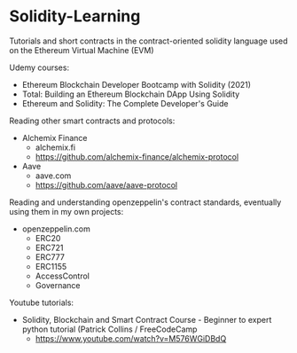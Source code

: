 # Solidity-Learning
Tutorials and short contracts in the contract-oriented solidity language used on the Ethereum Virtual Machine (EVM)

Udemy courses:
- Ethereum Blockchain Developer Bootcamp with Solidity (2021)
- Total: Building an Ethereum Blockchain DApp Using Solidity
- Ethereum and Solidity: The Complete Developer's Guide

Reading other smart contracts and protocols:
- Alchemix Finance
    - alchemix.fi
    - https://github.com/alchemix-finance/alchemix-protocol
- Aave
    - aave.com
    - https://github.com/aave/aave-protocol

Reading and understanding openzeppelin's contract standards, eventually using them in my own projects:
- openzeppelin.com
    - ERC20
    - ERC721
    - ERC777
    - ERC1155
    - AccessControl
    - Governance

Youtube tutorials:
- Solidity, Blockchain and Smart Contract Course - Beginner to expert python tutorial (Patrick Collins / FreeCodeCamp
    - https://www.youtube.com/watch?v=M576WGiDBdQ
